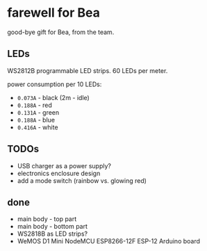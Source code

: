 # farewell for Bea

good-bye gift for Bea, from the team.


## LEDs

WS2812B programmable LED strips.
60 LEDs per meter.

power consumption per 10 LEDs:
- `0.073A` - black (2m - idle)
- `0.188A` - red
- `0.131A` - green
- `0.188A` - blue
- `0.416A` - white


## TODOs
- USB charger as a power supply?
- electronics enclosure design
- add a mode switch (rainbow vs. glowing red)

## done
- main body - top part
- main body - bottom part
- WS2818B as LED strips?
- WeMOS D1 Mini NodeMCU ESP8266-12F ESP-12 Arduino board
